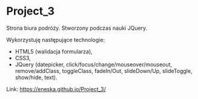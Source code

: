 # Project_3

Strona biura podróży. Stworzony podczas nauki JQuery. <br>

Wykorzystuję następujące technologie:
<ul>
<li> HTML5 (walidacja formularza), </li>
<li> CSS3, </li>
<li> JQuery (datepicker, click/focus/change/mouseover/mouseout, remove/addClass, toggleClass, fadeIn/Out, slideDown/Up, slideToggle,  show/hide, text). </li>
</ul>

Link: https://eneska.github.io/Project_3/
